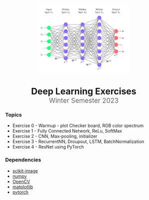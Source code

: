 <div align="center">
  <img src="imgs/deep-learning.png" width="300" alt="Deep Learning Logo">
  <h1 style="margin-bottom: 0;">Deep Learning Exercises</h1>
  <h2 style="margin-top: 0; font-weight: normal; color: #666;">Winter Semester 2023</h2>
</div>

### Topics
* Exercise 0 - Warmup - plot Checker board, RGB color spectrum
* Exercise 1 - Fully Connected Network, ReLu, SoftMax
* Exercise 2 - CNN, Max-pooling, initializer
* Exercise 3 - RecurrentNN, Droupout, LSTM, BatchNormalization
* Exercise 4 - ResNet using PyTorch

### Dependencies

* [scikit-image](http://scikit-image.org/)
* [numpy](https://www.numpy.org/)
* [OpenCV](https://pypi.org/project/opencv-python/)
* [matplotlib](https://matplotlib.org)
* [pytorch](https://pytorch.org)
